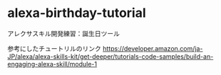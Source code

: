 # alexa-birthday-tutorial
アレクサスキル開発練習：誕生日ツール

参考にしたチュートリルのリンク
https://developer.amazon.com/ja-JP/alexa/alexa-skills-kit/get-deeper/tutorials-code-samples/build-an-engaging-alexa-skill/module-1
